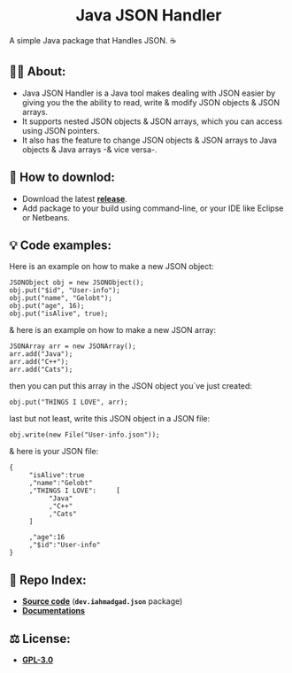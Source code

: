 <h1 align="center">Java JSON Handler
</h1>

A simple Java package that Handles JSON. ☕
## 💁‍♂️ About:
- Java JSON Handler is a Java tool makes dealing with JSON easier by giving you the the ability to read, write & modify JSON objects & JSON arrays.
- It supports nested JSON objects & JSON arrays, which you can access using JSON pointers.
- It also has the feature to change JSON objects & JSON arrays to Java objects & Java arrays -& vice versa-.
## 🤔 How to downlod:
- Download the latest [**release**](https://github.com/iAhmadGad/Java-JSON-Handler/releases).
- Add package to your build using command-line, or your IDE like Eclipse or Netbeans.
## 💡 Code examples:
Here is an example on how to make a new JSON object:
```
JSONObject obj = new JSONObject();
obj.put("$id", "User-info");
obj.put("name", "Gelobt");
obj.put("age", 16);
obj.put("isAlive", true);
```
& here is an example on how to make a new JSON array:
```
JSONArray arr = new JSONArray();
arr.add("Java");
arr.add("C++");
arr.add("Cats");
```
then you can put this array in the JSON object you`ve just created:
```
obj.put("THINGS I LOVE", arr);
```
last but not least, write this JSON object in a JSON file:
```
obj.write(new File("User-info.json"));
```
& here is your JSON file:
```
{
     "isAlive":true
     ,"name":"Gelobt"
     ,"THINGS I LOVE":     [
          "Java"
          ,"C++"
          ,"Cats"
     ]

     ,"age":16
     ,"$id":"User-info"
}
```
## 📄 Repo Index:
- [**Source code**](https://github.com/iAhmadGad/Java-JSON-Handler/tree/main/src/dev/iahmadgad/json) (**`dev.iahmadgad.json`** package)
- [**Documentations**](https://github.com/iAhmadGad/Java-JSON-Handler/tree/main/docs)
## ⚖️ License:
- [**GPL-3.0**](https://github.com/iAhmadGad/Java-JSON-Handler/blob/main/LICENSE)

